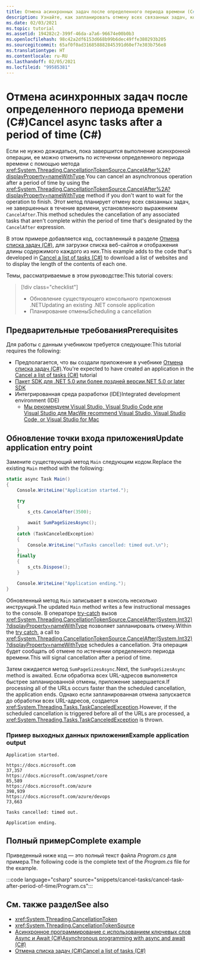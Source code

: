 ```yaml
---
title: Отмена асинхронных задач после определенного периода времени (C#)
description: Узнайте, как запланировать отмену всех связанных задач, которые не были завершены в течение определенного периода времени.
ms.date: 02/03/2021
ms.topic: tutorial
ms.assetid: 194282c2-399f-46da-a7a6-96674e00b0b3
ms.openlocfilehash: 98c42a2df6153d668b99b6dec49ffe380293b205
ms.sourcegitcommit: 65af0f0ad316858882845391d60ef7e303b756e8
ms.translationtype: HT
ms.contentlocale: ru-RU
ms.lasthandoff: 02/05/2021
ms.locfileid: "99585381"
---
```

# <a name="cancel-async-tasks-after-a-period-of-time-c"></a><span data-ttu-id="b9202-103">Отмена асинхронных задач после определенного периода времени (C#)</span><span class="sxs-lookup"><span data-stu-id="b9202-103">Cancel async tasks after a period of time (C#)</span></span>

<span data-ttu-id="b9202-104">Если не нужно дожидаться, пока завершится выполнение асинхронной операции, ее можно отменить по истечении определенного периода времени с помощью метода <xref:System.Threading.CancellationTokenSource.CancelAfter%2A?displayProperty=nameWithType>.</span><span class="sxs-lookup"><span data-stu-id="b9202-104">You can cancel an asynchronous operation after a period of time by using the <xref:System.Threading.CancellationTokenSource.CancelAfter%2A?displayProperty=nameWithType> method if you don't want to wait for the operation to finish.</span></span> <span data-ttu-id="b9202-105">Этот метод планирует отмену всех связанных задач, не завершенных в течение времени, установленного выражением `CancelAfter`.</span><span class="sxs-lookup"><span data-stu-id="b9202-105">This method schedules the cancellation of any associated tasks that aren't complete within the period of time that's designated by the `CancelAfter` expression.</span></span>

<span data-ttu-id="b9202-106">В этом примере добавляется код, составленный в разделе [Отмена списка задач (C#)](cancel-an-async-task-or-a-list-of-tasks.md), для загрузки списка веб-сайтов и отображения длины содержимого каждого из них.</span><span class="sxs-lookup"><span data-stu-id="b9202-106">This example adds to the code that's developed in [Cancel a list of tasks (C#)](cancel-an-async-task-or-a-list-of-tasks.md) to download a list of websites and to display the length of the contents of each one.</span></span>

<span data-ttu-id="b9202-107">Темы, рассматриваемые в этом руководстве:</span><span class="sxs-lookup"><span data-stu-id="b9202-107">This tutorial covers:</span></span>

> [!div class="checklist"]
>
> - <span data-ttu-id="b9202-108">Обновление существующего консольного приложения .NET</span><span class="sxs-lookup"><span data-stu-id="b9202-108">Updating an existing .NET console application</span></span>
> - <span data-ttu-id="b9202-109">Планирование отмены</span><span class="sxs-lookup"><span data-stu-id="b9202-109">Scheduling a cancellation</span></span>

## <a name="prerequisites"></a><span data-ttu-id="b9202-110">Предварительные требования</span><span class="sxs-lookup"><span data-stu-id="b9202-110">Prerequisites</span></span>

<span data-ttu-id="b9202-111">Для работы с данным учебником требуется следующее:</span><span class="sxs-lookup"><span data-stu-id="b9202-111">This tutorial requires the following:</span></span>

- <span data-ttu-id="b9202-112">Предполагается, что вы создали приложение в учебнике [Отмена списка задач (C#)](cancel-an-async-task-or-a-list-of-tasks.md).</span><span class="sxs-lookup"><span data-stu-id="b9202-112">You're expected to have created an application in the [Cancel a list of tasks (C#)](cancel-an-async-task-or-a-list-of-tasks.md) tutorial</span></span>
- [<span data-ttu-id="b9202-113">Пакет SDK для .NET 5.0 или более поздней версии</span><span class="sxs-lookup"><span data-stu-id="b9202-113">.NET 5.0 or later SDK</span></span>](https://dotnet.microsoft.com/download/dotnet/5.0)
- <span data-ttu-id="b9202-114">Интегрированная среда разработки (IDE)</span><span class="sxs-lookup"><span data-stu-id="b9202-114">Integrated development environment (IDE)</span></span>
  - [<span data-ttu-id="b9202-115">Мы рекомендуем Visual Studio, Visual Studio Code или Visual Studio для Mac</span><span class="sxs-lookup"><span data-stu-id="b9202-115">We recommend Visual Studio, Visual Studio Code, or Visual Studio for Mac</span></span>](https://visualstudio.microsoft.com)

## <a name="update-application-entry-point"></a><span data-ttu-id="b9202-116">Обновление точки входа приложения</span><span class="sxs-lookup"><span data-stu-id="b9202-116">Update application entry point</span></span>

<span data-ttu-id="b9202-117">Замените существующий метод `Main` следующим кодом.</span><span class="sxs-lookup"><span data-stu-id="b9202-117">Replace the existing `Main` method with the following:</span></span>

```csharp
static async Task Main()
{
    Console.WriteLine("Application started.");

    try
    {
        s_cts.CancelAfter(3500);

        await SumPageSizesAsync();
    }
    catch (TaskCanceledException)
    {
        Console.WriteLine("\nTasks cancelled: timed out.\n");
    }
    finally
    {
        s_cts.Dispose();
    }

    Console.WriteLine("Application ending.");
}
```

<span data-ttu-id="b9202-118">Обновленный метод `Main` записывает в консоль несколько инструкций.</span><span class="sxs-lookup"><span data-stu-id="b9202-118">The updated `Main` method writes a few instructional messages to the console.</span></span> <span data-ttu-id="b9202-119">В операторе [try-catch](../../../language-reference/keywords/try-catch.md) вызов <xref:System.Threading.CancellationTokenSource.CancelAfter(System.Int32)?displayProperty=nameWithType> позволяет запланировать отмену.</span><span class="sxs-lookup"><span data-stu-id="b9202-119">Within the [try catch](../../../language-reference/keywords/try-catch.md), a call to <xref:System.Threading.CancellationTokenSource.CancelAfter(System.Int32)?displayProperty=nameWithType> schedules a cancellation.</span></span> <span data-ttu-id="b9202-120">Эта операция будет сообщать об отмене по истечении определенного периода времени.</span><span class="sxs-lookup"><span data-stu-id="b9202-120">This will signal cancellation after a period of time.</span></span>

<span data-ttu-id="b9202-121">Затем ожидается метод `SumPageSizesAsync`.</span><span class="sxs-lookup"><span data-stu-id="b9202-121">Next, the `SumPageSizesAsync` method is awaited.</span></span> <span data-ttu-id="b9202-122">Если обработка всех URL-адресов выполняется быстрее запланированной отмены, приложение завершается.</span><span class="sxs-lookup"><span data-stu-id="b9202-122">If processing all of the URLs occurs faster than the scheduled cancellation, the application ends.</span></span> <span data-ttu-id="b9202-123">Однако если запланированная отмена запускается до обработки всех URL-адресов, создается <xref:System.Threading.Tasks.TaskCanceledException>.</span><span class="sxs-lookup"><span data-stu-id="b9202-123">However, if the scheduled cancellation is triggered before all of the URLs are processed, a <xref:System.Threading.Tasks.TaskCanceledException> is thrown.</span></span>

### <a name="example-application-output"></a><span data-ttu-id="b9202-124">Пример выходных данных приложения</span><span class="sxs-lookup"><span data-stu-id="b9202-124">Example application output</span></span>

```console
Application started.

https://docs.microsoft.com                                       37,357
https://docs.microsoft.com/aspnet/core                           85,589
https://docs.microsoft.com/azure                                398,939
https://docs.microsoft.com/azure/devops                          73,663

Tasks cancelled: timed out.

Application ending.
```

## <a name="complete-example"></a><span data-ttu-id="b9202-125">Полный пример</span><span class="sxs-lookup"><span data-stu-id="b9202-125">Complete example</span></span>

<span data-ttu-id="b9202-126">Приведенный ниже код — это полный текст файла *Program.cs* для примера.</span><span class="sxs-lookup"><span data-stu-id="b9202-126">The following code is the complete text of the *Program.cs* file for the example.</span></span>

:::code language="csharp" source="snippets/cancel-tasks/cancel-task-after-period-of-time/Program.cs":::

## <a name="see-also"></a><span data-ttu-id="b9202-127">См. также раздел</span><span class="sxs-lookup"><span data-stu-id="b9202-127">See also</span></span>

- <xref:System.Threading.CancellationToken>
- <xref:System.Threading.CancellationTokenSource>
- [<span data-ttu-id="b9202-128">Асинхронное программирование с использованием ключевых слов Async и Await (C#)</span><span class="sxs-lookup"><span data-stu-id="b9202-128">Asynchronous programming with async and await (C#)</span></span>](index.md)
- [<span data-ttu-id="b9202-129">Отмена списка задач (C#)</span><span class="sxs-lookup"><span data-stu-id="b9202-129">Cancel a list of tasks (C#)</span></span>](cancel-an-async-task-or-a-list-of-tasks.md)
